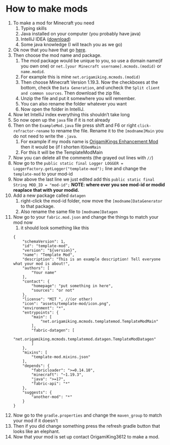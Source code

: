 # How to make mods
1. To make a mod for Minecraft you need
    1. Typing skills
    2. Java installed on your computer (you probably have java)
    3. IntelliJ IDEA ([download](https://www.jetbrains.com/idea/download/))
    4. Some java knowledge (I will teach you as we go)
2. Ok now that you have that go [here](https://fabricmc.net/develop/template/). 
3. Then choose the mod name and package. 
    1. The mod package would be unique to you, so use a domain name(if you own one) or `net.[your Minecraft username].mcmods.(modid)` or `name.modid`.
    2. For example this is mine `net.origamiking.mcmods.(modid)`
    3. Then choose Minecraft Version 1.19.3. Now the checkboxes at the bottom, check the `Data Generation`, and uncheck the `Split client and common sources`. Then download the zip file. 
    4. Unzip the file and put it somewhere you will remember. 
    5. You can also rename the folder whatever you want
    6. Now open the folder in IntelliJ.
7. Now let IntelliJ index everything this shouldn’t take long
8. So now open up the `java` file if it is not already
8. Then on the `ExampleMod.java` file press shift and F6 or right `click-refractor-rename` to rename the file. Rename it to the `[modname]Main` you do not need to write the `.java`.
    1. For example if my mods name is [OrigamiKings Enhancement Mod](https://github.com/OrigamiKing3612/OrigamiKings-Enhancement-Mod) then it would be (if I shorten it)`OemMain`
    2. For this it will be the TemplateModMain
9. Now you can delete all the comments (the grayed out lines with `//`)
10. Now go to the `public static final Logger LOGGER = LoggerFactory.getLogger("template-mod");` line and change the `template-mod` to your mod-id
11. Now above the last line we just edited add this `public static final String MOD_ID = "mod-id";` **NOTE: where ever you see mod-id or modid reaplace that with your modid.**
12. Add a new package called `datagen` 
    1. right-click the mod-id folder, now move the `[modname]DataGenerator` to that package.
    2. Also rename the same file to `[modname]Datagen`
13. Now go to your `fabric.mod.json` and change the things to match your mod now
    1. it should look something like this
    ```
    {
        "schemaVersion": 1,
        "id": "template-mod",
        "version": "${version}",
        "name": "Template Mod",
        "description": "This is an example description! Tell everyone what your mod is about!",
        "authors": [
            "Your name"
        ],
        "contact": {
            "homepage": "put something in here",
            "sources": "or not"
        },
        "license": "MIT ", //(or other)
        "icon": "assets/template-mod/icon.png",
        "environment": "*",
        "entrypoints": {
            "main": [
                "net.origamiking.mcmods.templatemod.TemplateModMain"
            ],
            "fabric-datagen": [
                "net.origamiking.mcmods.templatemod.datagen.TemplateModDatagen"
            ]
        },
        "mixins": [
            "template-mod.mixins.json"
        ],
        "depends": {
            "fabricloader": ">=0.14.10",
            "minecraft": "~1.19.3",
            "java": ">=17",
            "fabric-api": "*"
        },
        "suggests": {
            "another-mod": "*"
        }
    }
    ```
14. Now go to the `gradle.properties` and change the `maven_group` to match your mod if it doesn't
15. Then if you did change something press the refresh gradle button that looks like an elephant.
16. Now that your mod is set up contact OrigamiKing3612 to make a mod.
